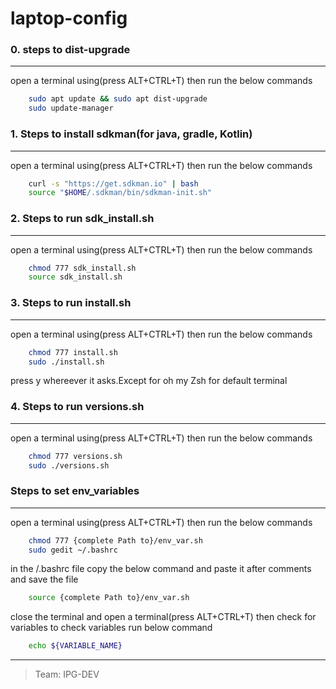 # laptop-config
### 0. steps to dist-upgrade
---
open a terminal using(press ALT+CTRL+T) then run the below commands
```bash    
    sudo apt update && sudo apt dist-upgrade
    sudo update-manager
```
### 1. Steps to  install sdkman(for java, gradle, Kotlin)
---
open a terminal using(press ALT+CTRL+T) then run the below commands
```bash    
    curl -s "https://get.sdkman.io" | bash
    source "$HOME/.sdkman/bin/sdkman-init.sh"
```
### 2. Steps to run sdk_install.sh
---
open a terminal using(press ALT+CTRL+T) then run the below commands
```bash  
	chmod 777 sdk_install.sh
	source sdk_install.sh
```



### 3. Steps to run install.sh
---
open a terminal using(press ALT+CTRL+T) then run the below commands
```bash
	chmod 777 install.sh
	sudo ./install.sh
```
press y  whereever it asks.Except for oh my Zsh for default terminal
### 4. Steps to run versions.sh
---
open a terminal using(press ALT+CTRL+T) then run the below commands
```bash
	chmod 777 versions.sh
    sudo ./versions.sh
```
### Steps to set env_variables
---
open a terminal using(press ALT+CTRL+T) then run the below commands
```bash
	chmod 777 {complete Path to}/env_var.sh
	sudo gedit ~/.bashrc
```
in the /.bashrc file copy the below command and paste it after comments and save the file
```bash
	source {complete Path to}/env_var.sh
```
close the terminal and open a terminal(press ALT+CTRL+T) then check for variables to check variables run below command
```bash
    echo ${VARIABLE_NAME}
```
---
> Team: IPG-DEV
